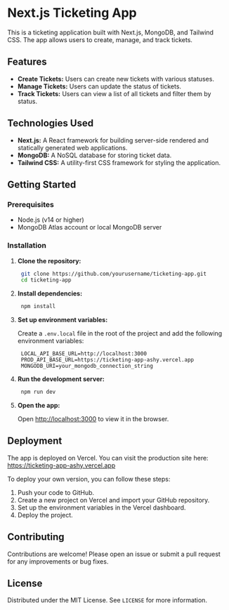 # Next.js Ticketing App

This is a ticketing application built with Next.js, MongoDB, and Tailwind CSS. The app allows users to create, manage, and track tickets.

## Features

- **Create Tickets:** Users can create new tickets with various statuses.
- **Manage Tickets:** Users can update the status of tickets.
- **Track Tickets:** Users can view a list of all tickets and filter them by status.

## Technologies Used

- **Next.js:** A React framework for building server-side rendered and statically generated web applications.
- **MongoDB:** A NoSQL database for storing ticket data.
- **Tailwind CSS:** A utility-first CSS framework for styling the application.

## Getting Started

### Prerequisites

- Node.js (v14 or higher)
- MongoDB Atlas account or local MongoDB server

### Installation

1. **Clone the repository:**

   ```sh
    git clone https://github.com/yourusername/ticketing-app.git
    cd ticketing-app

2. **Install dependencies:**

   ```sh
    npm install

3. **Set up environment variables:**

   Create a `.env.local` file in the root of the project and add the following environment variables:

   ```env
    LOCAL_API_BASE_URL=http://localhost:3000
    PROD_API_BASE_URL=https://ticketing-app-ashy.vercel.app
    MONGODB_URI=your_mongodb_connection_string
   ```

4. **Run the development server:**

   ```sh
    npm run dev

5. **Open the app:**

   Open [http://localhost:3000](http://localhost:3000) to view it in the browser.

## Deployment

  The app is deployed on Vercel. You can visit the production site here: https://ticketing-app-ashy.vercel.app

  To deploy your own version, you can follow these steps:

  1. Push your code to GitHub.
  2. Create a new project on Vercel and import your GitHub repository.
  3. Set up the environment variables in the Vercel dashboard.
  4. Deploy the project.

## Contributing

  Contributions are welcome! Please open an issue or submit a pull request for any improvements or bug fixes.

## License

Distributed under the MIT License. See `LICENSE` for more information.

